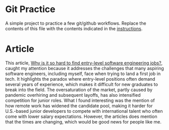 # Git Practice
A simple project to practice a few git/github workflows.  Replace the contents of this file with the contents indicated in the [instructions](./instructions.md).

# Article

This article, [Why is it so hard to find entry-level software engineering jobs?](https://technical.ly/professional-development/why-is-it-so-hard-to-find-entry-level-software-engineering-jobs/), caught my attention because it addresses the challenges that many aspiring software engineers, including myself, face when trying to land a first job in tech. It highlights the paradox where entry-level positions often demand several years of experience, which makes it difficult for new graduates to break into the field. The oversaturation of the market, partly caused by pandemic overhiring and subsequent layoffs, has also intensified competition for junior roles. What I found interesting was the mention of how remote work has widened the candidate pool, making it harder for U.S.-based junior developers to compete with international talent who often come with lower salary expectations. However, the articles does mention that the times are changing, which would be good news for people like me. 